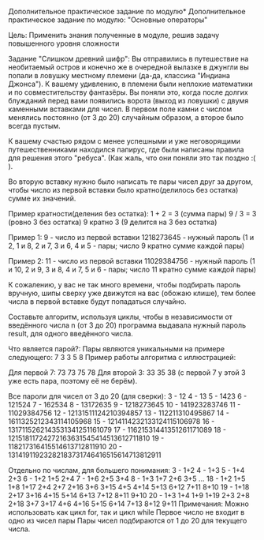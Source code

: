 Дополнительное практическое задание по модулю*
Дополнительное практическое задание по модулю: "Основные операторы"

Цель: Применить знания полученные в модуле, решив задачу повышенного уровня сложности

Задание "Слишком древний шифр":
Вы отправились в путешествие на необитаемый остров и конечно же в очередной вылазке в джунгли вы попали в ловушку местному племени (да-да, классика "Индиана Джонса").
К вашему удивлению, в племени были неплохие математики и по совместительству фантазёры.
Вы поняли это, когда после долгих блужданий перед вами появились ворота (выход из ловушки) с двумя каменными вставками для чисел.
В первом поле камни с числом менялись постоянно (от 3 до 20) случайным образом, а второе было всегда пустым.

К вашему счастью рядом с менее успешными и уже неговорящими путешественниками находился папирус, где были написаны правила для решения этого "ребуса". (Как жаль, что они поняли это так поздно :( ).

Во вторую вставку нужно было написать те пары чисел друг за другом, чтобы число из первой вставки было кратно(делилось без остатка) сумме их значений.

Пример кратности(деления без остатка):
1 + 2 = 3 (сумма пары)
9 / 3 = 3 (ровно 3 без остатка)
9 кратно 3 (9 делится на 3 без остатка)


Пример 1:
9 - число из первой вставки
1218273645 - нужный пароль (1 и 2, 1 и 8, 2 и 7, 3 и 6, 4 и 5 - пары; число 9 кратно сумме каждой пары)

Пример 2:
11 - число из первой вставки
11029384756 - нужный пароль (1 и 10, 2 и 9, 3 и 8, 4 и 7, 5 и 6 - пары; число 11 кратно сумме каждой пары)


К сожалению, у вас не так много времени, чтобы подбирать пароль вручную, шипы сверху уже движутся на вас (обожаю клише), тем более числа в первой вставке будут попадаться случайно.

Составьте алгоритм, используя циклы, чтобы в независимости от введённого числа n (от 3 до 20) программа выдавала нужный пароль result, для одного введённого числа.

Что является парой?:
Пары являются уникальными на примере следующего:
7 3 3 5 8
Пример работы алгоритма с иллюстрацией:

Для первой 7: 73 73 75 78
Для второй 3: 33 35 38 (с первой 7 у этой 3 уже есть пара, поэтому её не берём).

Все пароли для чисел от 3 до 20 (для сверки):
3 - 12
4 - 13
5 - 1423
6 - 121524
7 - 162534
8 - 13172635
9 - 1218273645
10 - 141923283746
11 - 11029384756
12 - 12131511124210394857
13 - 112211310495867
14 - 1611325212343114105968
15 - 1214114232133124115106978
16 - 1317115262143531341251161079
17 - 11621531441351261171089
18 - 12151811724272163631545414513612711810
19 - 118217316415514613712811910
20 - 13141911923282183731746416515614713812911

Отдельно по числам, для большего понимания:
3 - 1+2
4 - 1+3
5 - 1+4 2+3
6 - 1+2 1+5 2+4
7 - 1+6 2+5 3+4
8 - 1+3 1+7 2+6 3+5
...
18 - 1+2 1+5 1+8 1+17 2+4 2+7 2+16 3+6 3+15 4+5 4+14 5+13 6+12 7+11 8+10
19 - 1+18 2+17 3+16 4+15 5+14 6+13 7+12 8+11 9+10
20 - 1+3 1+4 1+9 1+19 2+3 2+8 2+18 3+7 3+17 4+6 4+16 5+15 6+14 7+13 8+12 9+11
Примечания:
Можно использовать как цикл for, так и цикл while
Первое число не входит в одно из чисел пары
Пары чисел подбираются от 1 до 20 для текущего числа.
